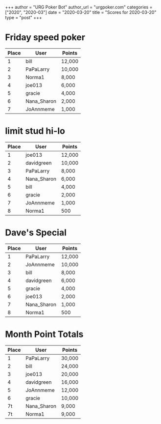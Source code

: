 +++
author = "URG Poker Bot"
author_url = "urgpoker.com"
categories = ["2020", "2020-03"]
date = "2020-03-20"
title = "Scores for 2020-03-20"
type = "post"
+++
# Friday speed poker

| Place | User | Points |
|-------|------|--------|
| 1 | bill | 12,000 |
| 2 | PaPaLarry | 10,000 |
| 3 | Norma1 | 8,000 |
| 4 | joe013 | 6,000 |
| 5 | gracie | 4,000 |
| 6 | Nana_Sharon | 2,000 |
| 7 | JoAnnmeme | 1,000 |

# limit stud hi-lo

| Place | User | Points |
|-------|------|--------|
| 1 | joe013 | 12,000 |
| 2 | davidgreen | 10,000 |
| 3 | PaPaLarry | 8,000 |
| 4 | Nana_Sharon | 6,000 |
| 5 | bill | 4,000 |
| 6 | gracie | 2,000 |
| 7 | JoAnnmeme | 1,000 |
| 8 | Norma1 | 500 |

# Dave's Special

| Place | User | Points |
|-------|------|--------|
| 1 | PaPaLarry | 12,000 |
| 2 | JoAnnmeme | 10,000 |
| 3 | bill | 8,000 |
| 4 | davidgreen | 6,000 |
| 5 | gracie | 4,000 |
| 6 | joe013 | 2,000 |
| 7 | Nana_Sharon | 1,000 |
| 8 | Norma1 | 500 |

# Month Point Totals

| Place | User | Points |
|-------|------|--------|
| 1 | PaPaLarry | 30,000 |
| 2 | bill | 24,000 |
| 3 | joe013 | 20,000 |
| 4 | davidgreen | 16,000 |
| 5 | JoAnnmeme | 12,000 |
| 6 | gracie | 10,000 |
| 7t | Nana_Sharon | 9,000 |
| 7t | Norma1 | 9,000 |
